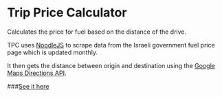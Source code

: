 Trip Price Calculator
=====================

Calculates the price for fuel based on the distance of the drive.

TPC uses [NoodleJS](http://noodlejs.com/) to scrape data from the Israeli government fuel price page which is updated monthly.

It then gets the distance between origin and destination using the [Google Maps Directions API](https://developers.google.com/maps/documentation/directions/).

###[See it here](http://hitautodestruct.github.com/trip-price-calculator)
